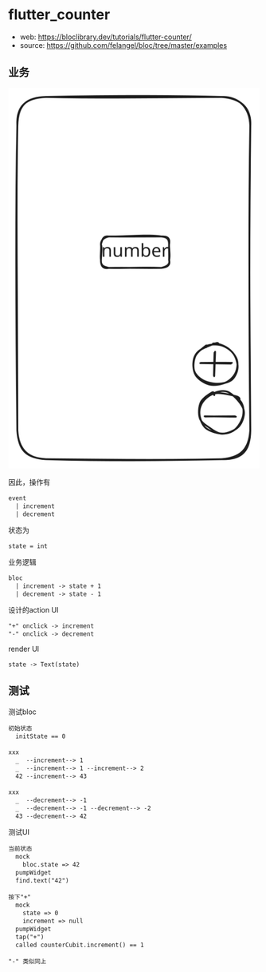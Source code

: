 # flutter_counter

- web: https://bloclibrary.dev/tutorials/flutter-counter/
- source: https://github.com/felangel/bloc/tree/master/examples

## 业务

![](docs/feature.excalidraw.svg)

因此，操作有

```
event
  | increment
  | decrement
```

状态为

```
state = int
```

业务逻辑

```
bloc
  | increment -> state + 1
  | decrement -> state - 1
```

设计的action UI

```
"+" onclick -> increment
"-" onclick -> decrement
```

render UI

```
state -> Text(state)
```

## 测试

测试bloc

```
初始状态
  initState == 0

xxx
  _  --increment--> 1
  _  --increment--> 1 --increment--> 2
  42 --increment--> 43

xxx
  _  --decrement--> -1
  _  --decrement--> -1 --decrement--> -2
  43 --decrement--> 42
```

测试UI

```
当前状态
  mock
    bloc.state => 42
  pumpWidget
  find.text("42")

按下"+"
  mock
    state => 0
    increment => null
  pumpWidget
  tap("+")
  called counterCubit.increment() == 1

"-" 类似同上
```